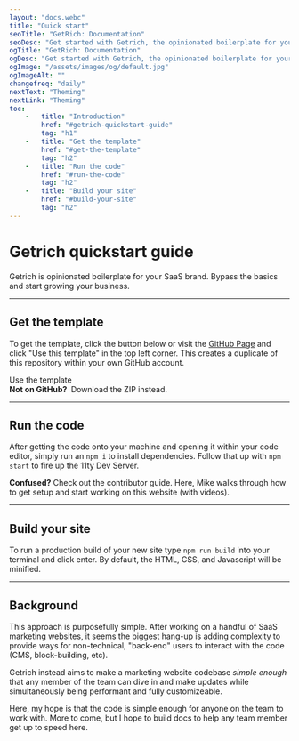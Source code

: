```yaml
---
layout: "docs.webc"
title: "Quick start"
seoTitle: "GetRich: Documentation"
seoDesc: "Get started with Getrich, the opinionated boilerplate for your SaaS brand."
ogTitle: "GetRich: Documentation"
ogDesc: "Get started with Getrich, the opinionated boilerplate for your SaaS brand."
ogImage: "/assets/images/og/default.jpg"
ogImageAlt: ""
changefreq: "daily"
nextText: "Theming"
nextLink: "Theming"
toc:
    -   title: "Introduction"
        href: "#getrich-quickstart-guide"
        tag: "h1"
    -   title: "Get the template"
        href: "#get-the-template"
        tag: "h2"
    -   title: "Run the code"
        href: "#run-the-code"
        tag: "h2"
    -   title: "Build your site"
        href: "#build-your-site"
        tag: "h2"
---
```


# Getrich quickstart guide

<p class="intro">Getrich is opinionated boilerplate for your SaaS brand. Bypass the basics and start growing your business.</p>

---

## Get the template

To get the template, click the button below or visit the [GitHub Page](https://github.com/stillingdesign/getrich) and click "Use this template" in the top left corner. This creates a duplicate of this repository within your own GitHub account.

<div class="flex flex-col justify-start md:flex-row md:items-center gap-16 mt-24">
    <link-btn href="https://github.com/new?template_name=getrich&template_owner=stillingdesign" class="size-md" target="_blank">
        Use the template
        <github slot="left" class="-mt-2 mr-4"></github>
    </link-btn>
    <div class="relative w-full flex items-center justify-center py-10 px-16 bg-middleground rounded-6 border border-headline/10 text-14/140">
        <strong>Not on GitHub?&nbsp;</strong> <link-txt class="variant-text" href="https://github.com/stillingdesign/getrich/archive/refs/heads/main.zip" target="_blank">Download the ZIP instead.</link-txt>
    </div>
</div>

---

## Run the code

After getting the code onto your machine and opening it within your code editor, simply run an `npm i` to install dependencies. Follow that up with `npm start` to fire up the <link-txt class="variant-text" href="https://www.11ty.dev/docs/dev-server/" target="_blank">11ty Dev Server.</link-txt>

<md-block>
    <strong>Confused?</strong> Check out the <link-txt class="variant-text" href="/docs/how-it-works/">contributor guide.</link-txt> Here, Mike walks through how to get setup and start working on this website (with videos).
</md-block>

---

## Build your site

To run a production build of your new site type `npm run build` into your terminal and click enter. By default, the HTML, CSS, and Javascript will be minified.

---

## Background

This approach is purposefully simple. After working on a handful of SaaS marketing websites, it seems the biggest hang-up is adding complexity to provide ways for non-technical, "back-end" users to interact with the code (CMS, block-building, etc).

Getrich instead aims to make a marketing website codebase _simple enough_ that any member of the team can dive in and make updates while simultaneously being performant and fully customizeable.

Here, my hope is that the code is simple enough for anyone on the team to work with. More to come, but I hope to build docs to help any team member get up to speed here.